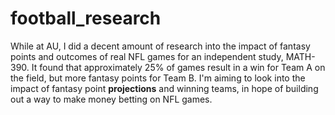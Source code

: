 # football_research
While at AU, I did a decent amount of research into the impact of fantasy points and outcomes of real NFL games for an independent study, MATH-390. It found that approximately 25% of games result in a win for Team A on the field, but more fantasy points for Team B. I'm aiming to look into the impact of fantasy point **projections** and winning teams, in hope of building out a way to make money betting on NFL games.

